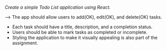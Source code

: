_Create a simple Todo List application using React._

--> The app should allow users to add(OK), edit(OK), and delete(OK) tasks.

- Each task should have a title, description, and a completion status.
- Users should be able to mark tasks as completed or incomplete.
- Styling the application to make it visually appealing is also part of the assignment.

